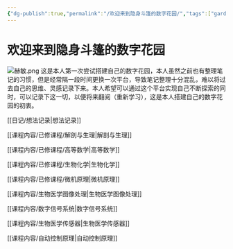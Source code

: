 ```yaml
---
{"dg-publish":true,"permalink":"/欢迎来到隐身斗篷的数字花园/","tags":["gardenEntry"],"noteIcon":"","created":"2023-12-28T17:01:00.936+08:00","updated":"2024-01-07T00:45:40.871+08:00"}
---
```


# 欢迎来到隐身斗篷的数字花园

![赫敏.png](https://cdn.jsdelivr.net/gh/Magic-cloak/Ming_Image/赫敏.png)
这是本人第一次尝试搭建自己的数字花园，本人虽然之前也有整理笔记的习惯，但是经常隔一段时间更换一次平台，导致笔记整理十分混乱，难以将过去自己的思维、灵感记录下来。本人希望可以通过这个平台实现自己不断探索的同时，可以记录下这一切，以便将来翻阅（重新学习），这是本人搭建自己的数字花园的初衷。

[[日记/想法记录\|想法记录]]

[[课程内容/已修课程/解剖与生理\|解剖与生理]]

[[课程内容/已修课程/高等数学\|高等数学]]

[[课程内容/已修课程/生物化学\|生物化学]]

[[课程内容/已修课程/微机原理\|微机原理]]

[[课程内容/生物医学图像处理\|生物医学图像处理]]

[[课程内容/数字信号系统\|数字信号系统]]

[[课程内容/生物医学传感器\|生物医学传感器]]

[[课程内容/自动控制原理\|自动控制原理]]

<script src="https://giscus.app/client.js"
        data-repo="Magic-cloak/BlogDiscussions"
        data-repo-id="R_kgDOLBi70w"
        data-category="Announcements"
        data-category-id="DIC_kwDOLBi7084CcPZr"
        data-mapping="title"
        data-strict="0"
        data-reactions-enabled="1"
        data-emit-metadata="0"
        data-input-position="bottom"
        data-theme="preferred_color_scheme"
        data-lang="zh-CN"
        crossorigin="anonymous"
        async>
</script>